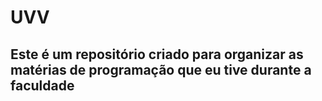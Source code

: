 # UVV

## Este é um repositório criado para organizar as matérias de programação que eu tive durante a faculdade

